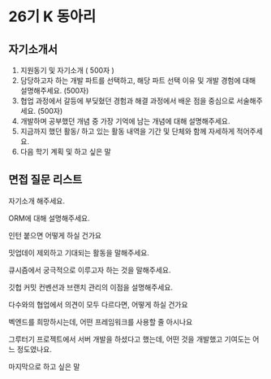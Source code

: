 # 26기 K 동아리

## 자기소개서

1. 지원동기 및 자기소개 ( 500자 )
2. 담당하고자 하는 개발 파트를 선택하고, 해당 파트 선택 이유 및 개발 경험에 대해 설명해주세요. (500자)
3. 협업 과정에서 갈등에 부딪혔던 경험과 해결 과정에서 배운 점을 중심으로 서술해주세요. (500자)
4. 개발하며 공부했던 개념 중 가장 기억에 남는 개념에 대해 설명해주세요.
5. 지금까지 했던 활동/ 하고 있는 활동 내역을 기간 및 단체와 함께 자세하게 적어주세요.
6. 다음 학기 계획 및 하고 싶은 말

## 면접 질문 리스트

자기소개 해주세요.

ORM에 대해 설명해주세요.

인턴 붙으면 어떻게 하실 건가요

밋업데이 제외하고 기대되는 활동을 말해주세요.

큐시즘에서 궁극적으로 이루고자 하는 것을 말해주세요.

깃헙 커밋 컨벤션과 브랜치 관리의 이점을 설명해주세요.

다수와의 협업에서 의견이 모두 다르다면, 어떻게 하실 건가요

벡엔드를 희망하시는데, 어떤 프레임워크를 사용할 줄 아시나요

그루터기 프로젝트에서 서버 개발을 하셨다고 했는데, 어떤 것을 개발했고 기여도는 어느 정도였나요.

마지막으로 하고 싶은 말